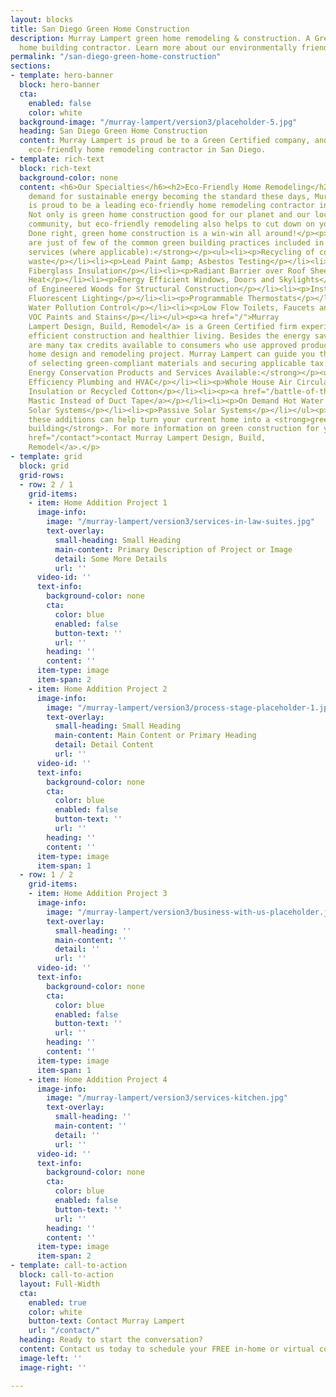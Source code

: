 ```yaml
---
layout: blocks
title: San Diego Green Home Construction
description: Murray Lampert green home remodeling & construction. A Green Certified
  home building contractor. Learn more about our environmentally friendly practices.
permalink: "/san-diego-green-home-construction"
sections:
- template: hero-banner
  block: hero-banner
  cta:
    enabled: false
    color: white
  background-image: "/murray-lampert/version3/placeholder-5.jpg"
  heading: San Diego Green Home Construction
  content: Murray Lampert is proud be to a Green Certified company, and a leading
    eco-friendly home remodeling contractor in San Diego.
- template: rich-text
  block: rich-text
  background-color: none
  content: <h6>Our Specialties</h6><h2>Eco-Friendly Home Remodeling</h2><p>With the
    demand for sustainable energy becoming the standard these days, Murray Lampert
    is proud to be a leading eco-friendly home remodeling contractor in San Diego.
    Not only is green home construction good for our planet and our local San Diego
    community, but eco-friendly remodeling also helps to cut down on your energy costs.
    Done right, green home construction is a win-win all around!</p><p><strong>Here
    are just of few of the common green building practices included in our home construction
    services (where applicable):</strong></p><ul><li><p>Recycling of construction
    waste</p></li><li><p>Lead Paint &amp; Asbestos Testing</p></li><li><p>Upgraded
    Fiberglass Insulation</p></li><li><p>Radiant Barrier over Roof Sheeting to Reflect
    Heat</p></li><li><p>Energy Efficient Windows, Doors and Skylights</p></li><li><p>Use
    of Engineered Woods for Structural Construction</p></li><li><p>Installation of
    Fluorescent Lighting</p></li><li><p>Programmable Thermostats</p></li><li><p>Storm
    Water Pollution Control</p></li><li><p>Low Flow Toilets, Faucets and Valves</p></li><li><p>Non
    VOC Paints and Stains</p></li></ul><p><a href="/">Murray
    Lampert Design, Build, Remodel</a> is a Green Certified firm experienced in energy
    efficient construction and healthier living. Besides the energy savings, there
    are many tax credits available to consumers who use approved products during their
    home design and remodeling project. Murray Lampert can guide you through the process
    of selecting green-compliant materials and securing applicable tax credits.</p><p><strong>Upgraded
    Energy Conservation Products and Services Available:</strong></p><ul><li><p>High
    Efficiency Plumbing and HVAC</p></li><li><p>Whole House Air Circulation Systems</p></li><li><p>Wool
    Insulation or Recycled Cotton</p></li><li><p><a href="/battle-of-the-tape-duct-mastic-vs-foil-tape">Duct
    Mastic Instead of Duct Tape</a></p></li><li><p>On Demand Hot Water Systems</p></li><li><p>Photovoltaic
    Solar Systems</p></li><li><p>Passive Solar Systems</p></li></ul><p>Any one of
    these additions can help turn your current home into a <strong>green residential
    building</strong>. For more information on green construction for your home, <a
    href="/contact">contact Murray Lampert Design, Build,
    Remodel</a>.</p>
- template: grid
  block: grid
  grid-rows:
  - row: 2 / 1
    grid-items:
    - item: Home Addition Project 1
      image-info:
        image: "/murray-lampert/version3/services-in-law-suites.jpg"
        text-overlay:
          small-heading: Small Heading
          main-content: Primary Description of Project or Image
          detail: Some More Details
          url: ''
      video-id: ''
      text-info:
        background-color: none
        cta:
          color: blue
          enabled: false
          button-text: ''
          url: ''
        heading: ''
        content: ''
      item-type: image
      item-span: 2
    - item: Home Addition Project 2
      image-info:
        image: "/murray-lampert/version3/process-stage-placeholder-1.jpg"
        text-overlay:
          small-heading: Small Heading
          main-content: Main Content or Primary Heading
          detail: Detail Content
          url: ''
      video-id: ''
      text-info:
        background-color: none
        cta:
          color: blue
          enabled: false
          button-text: ''
          url: ''
        heading: ''
        content: ''
      item-type: image
      item-span: 1
  - row: 1 / 2
    grid-items:
    - item: Home Addition Project 3
      image-info:
        image: "/murray-lampert/version3/business-with-us-placeholder.jpg"
        text-overlay:
          small-heading: ''
          main-content: ''
          detail: ''
          url: ''
      video-id: ''
      text-info:
        background-color: none
        cta:
          color: blue
          enabled: false
          button-text: ''
          url: ''
        heading: ''
        content: ''
      item-type: image
      item-span: 1
    - item: Home Addition Project 4
      image-info:
        image: "/murray-lampert/version3/services-kitchen.jpg"
        text-overlay:
          small-heading: ''
          main-content: ''
          detail: ''
          url: ''
      video-id: ''
      text-info:
        background-color: none
        cta:
          color: blue
          enabled: false
          button-text: ''
          url: ''
        heading: ''
        content: ''
      item-type: image
      item-span: 2
- template: call-to-action
  block: call-to-action
  layout: Full-Width
  cta:
    enabled: true
    color: white
    button-text: Contact Murray Lampert
    url: "/contact/"
  heading: Ready to start the conversation?
  content: Contact us today to schedule your FREE in-home or virtual consultation.
  image-left: ''
  image-right: ''

---
```

